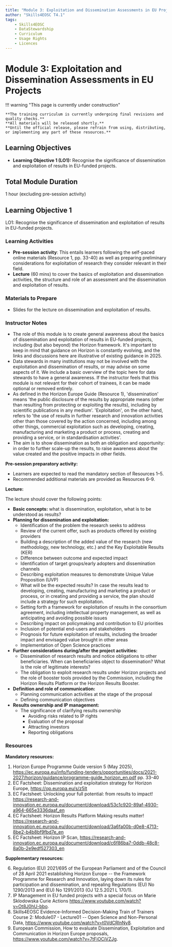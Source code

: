 ```yaml
---
title: "Module 3: Exploitation and Dissemination Assessments in EU Projects"
author: "Skills4EOSC T4.1"
tags:
    - Skills4EOSC
    - DataStewardship
    - Curriculum
    - Usage Rights
    - Licences
---
```


# Module 3: Exploitation and Dissemination Assessments in EU Projects

!!! warning "This page is currently under construction"

    **The training curriculum is currently undergoing final revisions and quality checks.**
    **All materials will be released shortly.**
    **Until the official release, please refrain from using, distributing, or implementing any part of these resources.**


## Learning Objectives

- **Learning Objective 1 (LO1):** Recognise the significance of dissemination and exploitation of results in EU-funded projects.


## Total Module Duration

1 hour (excluding pre-session activity)


## Learning Objective 1

LO1: Recognise the significance of dissemination and exploitation of results in EU-funded projects.


### Learning Activities

- **Pre-session activity**: This entails learners following the self-paced online materials (Resource&nbsp;1, pp.&nbsp;33-40) as well as preparing preliminary considerations for exploitation of research they consider relevant in their field.
- **Lecture** (60&nbsp;mins) to cover the basics of exploitation and dissemination activities, the structure and role of an assessment and the dissemination and exploitation of results.


### Materials to Prepare

- Slides for the lecture on dissemination and exploitation of results.


### Instructor Notes

- The role of this module is to create general awareness about the basics of dissemination and exploitation of results in EU-funded projects, including (but also beyond) the Horizon framework. It's important to keep in mind that guidance on Horizon is constantly evolving, and the links and discussions here are illustrative of existing guidance in 2025.
- Data stewards in many institutions may not be involved with the exploitation and dissemination of results, or may advise on some aspects of it. We include a basic overview of the topic here for data stewards to have a general awareness. If the instructor feels that this module is not relevant for their cohort of trainees, it can be made optional or removed entirely.
- As defined in the Horizon Europe Guide (Resource&nbsp;1), 'dissemination' means 'the public disclosure of the results by appropriate means (other than resulting from protecting or exploiting the results), including by scientific publications in any medium'. 'Exploitation', on the other hand, refers to 'the use of results in further research and innovation activities other than those covered by the action concerned, including among other things, commercial exploitation such as developing, creating, manufacturing and marketing a product or process, creating and providing a service, or in standardisation activities'.
- The aim is to show dissemination as both an obligation and opportunity: in order to further scale-up the results, to raise awareness about the value created and the positive impacts in other fields.

**Pre-session preparatory activity:**

- Learners are expected to read the mandatory section of Resources&nbsp;1&ndash;5.
- Recommended additional materials are provided as Resources&nbsp;6&ndash;9.

**Lecture:**

The lecture should cover the following points:

- **Basic concepts:** what is dissemination, exploitation, what is to be understood as results?
- **Planning for dissemination and exploitation:**
    - Identification of the problem the research seeks to address
    - Review of the current offer, such as products offered by existing providers
    - Building a description of the added value of the research (new methodology, new technology, etc.) and the Key Exploitable Results (KER)
    - Difference between outcome and expected impact
    - Identification of target groups/early adopters and dissemination channels
    - Describing exploitation measures to demonstrate Unique Value Proposition (UVP)
    - What will be the expected results? In case the results lead to developing, creating, manufacturing and marketing a product or process, or in creating and providing a service, the plan should include a strategy for such exploitation.
    - Setting forth a framework for exploitation of results in the consortium agreement, including intellectual property management, as well as anticipating and avoiding possible issues
    - Describing impact on policymaking and contribution to EU priorities
    - Inclusion of potential end-users and stakeholders
    - Prognosis for future exploitation of results, including the broader impact and envisaged value brought in other areas
    - Implementation of Open Science practices
- **Further considerations during/after the project activities:**
    - Dissemination of research results and notice obligations to other beneficiaries. When can beneficiaries object to dissemination? What is the role of legitimate interests?
    - The obligation to exploit research results under Horizon projects and the role of booster tools provided by the Commission, including the Horizon Results Platform or the Horizon Results Booster.
- **Definition and role of communication:**
    - Planning communication activities at the stage of the proposal
    - Defining communication objectives
- **Results ownership and IP management:**
    - The significance of clarifying results ownership
        - Avoiding risks related to IP rights
        - Evaluation of the proposal
        - Attracting investors
        - Reporting obligations


### Resources

**Mandatory resources:**

1. Horizon Europe Programme Guide version 5 (May 2025), <https://ec.europa.eu/info/funding-tenders/opportunities/docs/2021-2027/horizon/guidance/programme-guide_horizon_en.pdf> pp. 33-40
2. EC Factsheet: Dissemination and exploitation strategy for Horizon Europe, <https://op.europa.eu/s/z5It>
3. EC Factsheet: Unlocking your full potential: from results to impact! <https://research-and-innovation.ec.europa.eu/document/download/53c1c920-89af-4930-a964-665e3336daaf_en>
4. EC Factsheet: Horizon Results Platform Making results matter! <https://research-and-innovation.ec.europa.eu/document/download/3a6fa00b-d0e8-4713-8be2-b4b8bf9fbd7e_en>
5. EC Factsheet: Horizon IP Scan, <https://research-and-innovation.ec.europa.eu/document/download/c6f86ba7-0ddb-48c8-8a0b-2e9edf527303_en>

**Supplementary resources:**

6. Regulation (EU) 2021/695 of the European Parliament and of the Council of 28 April 2021 establishing Horizon Europe -- the Framework Programme for Research and Innovation, laying down its rules for participation and dissemination, and repealing Regulations (EU) No 1290/2013 and (EU) No 1291/2013 (OJ 12.5.2021 L 170/1).
7. IP Management in EU funded projects with a special focus on Marie Sklodowska Curie Actions <https://www.youtube.com/watch?v=Ot8J0hU-bbo>.
8. Skills4EOSC Evidence-Informed Decision-Making Train of Trainers Course 2: Module07 - Lecture01 -- Open Science and Non-Personal Data, <https://www.youtube.com/watch?v=t0VdCRlnNy8>.
9. European Commission, How to evaluate Dissemination, Exploitation and Communication in Horizon Europe proposals, <https://www.youtube.com/watch?v=7tFiOCiVZJg>.
